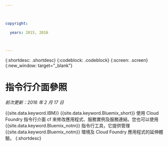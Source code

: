 ```yaml
---

 

copyright:

  years: 2015, 2016

 

---
```


{:shortdesc: .shortdesc}
{:codeblock: .codeblock}
{:screen: .screen}
{:new_window: target="_blank"}

# 指令行介面參照


*前次更新：2016 年 2 月 17 日*

{{site.data.keyword.IBM}} {{site.data.keyword.Bluemix_short}} 使用 Cloud Foundry 指令行介面 cf 來修改應用程式、服務實例及服務連結。您也可以使用 {{site.data.keyword.Bluemix_notm}} 指令行工具，它提供管理 {{site.data.keyword.Bluemix_notm}} 環境及 Cloud Foundry 應用程式的延伸體驗。
{:shortdesc}
